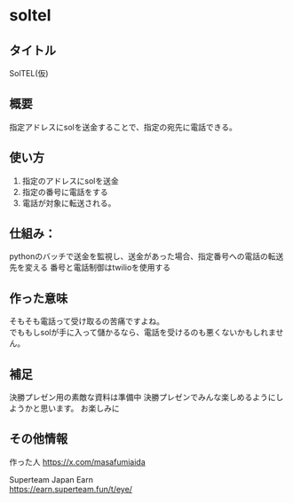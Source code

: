 # soltel

## タイトル
SolTEL(仮)  

## 概要
指定アドレスにsolを送金することで、指定の宛先に電話できる。  

## 使い方
1. 指定のアドレスにsolを送金
2. 指定の番号に電話をする
3. 電話が対象に転送される。

## 仕組み：
pythonのバッチで送金を監視し、送金があった場合、指定番号への電話の転送先を変える
番号と電話制御はtwilioを使用する

## 作った意味
そもそも電話って受け取るの苦痛ですよね。  
でももしsolが手に入って儲かるなら、電話を受けるのも悪くないかもしれません。


## 補足

決勝プレゼン用の素敵な資料は準備中
決勝プレゼンでみんな楽しめるようにしようかと思います。
お楽しみに


## その他情報

作った人
https://x.com/masafumiaida

Superteam Japan Earn  
https://earn.superteam.fun/t/eye/


